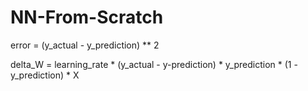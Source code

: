 # NN-From-Scratch
<p>error = (y_actual - y_prediction) ** 2</p>
<p>delta_W = learning_rate * (y_actual - y-prediction) * y_prediction * (1 - y_prediction) * X</p>
